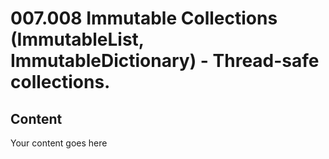 ﻿# 007.008 Immutable Collections (ImmutableList, ImmutableDictionary) - Thread-safe collections.

## Content
Your content goes here
